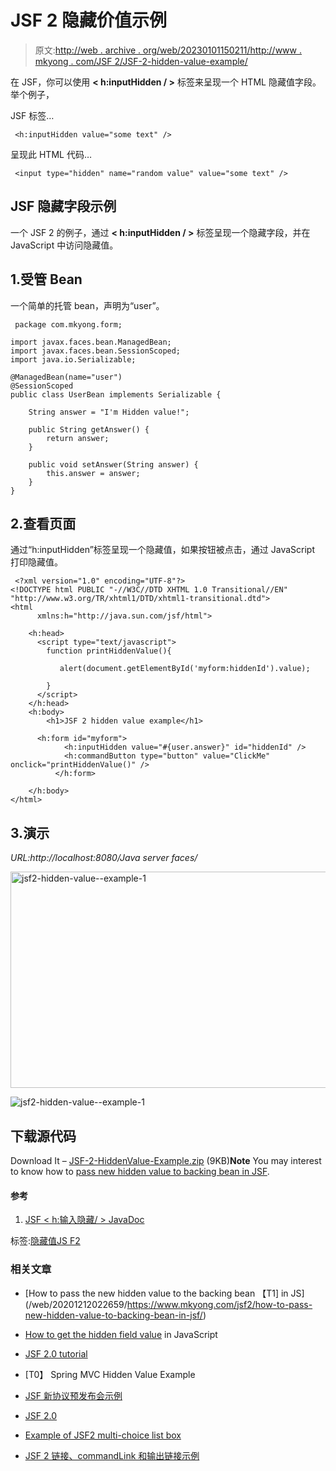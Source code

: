 # JSF 2 隐藏价值示例

> 原文:[http://web . archive . org/web/20230101150211/http://www . mkyong . com/JSF 2/JSF-2-hidden-value-example/](http://web.archive.org/web/20230101150211/http://www.mkyong.com/jsf2/jsf-2-hidden-value-example/)

在 JSF，你可以使用 **< h:inputHidden / >** 标签来呈现一个 HTML 隐藏值字段。举个例子，

JSF 标签…

```
 <h:inputHidden value="some text" /> 
```

呈现此 HTML 代码…

```
 <input type="hidden" name="random value" value="some text" /> 
```

## JSF 隐藏字段示例

一个 JSF 2 的例子，通过 **< h:inputHidden / >** 标签呈现一个隐藏字段，并在 JavaScript 中访问隐藏值。

## 1.受管 Bean

一个简单的托管 bean，声明为“user”。

```
 package com.mkyong.form;

import javax.faces.bean.ManagedBean;
import javax.faces.bean.SessionScoped;
import java.io.Serializable;

@ManagedBean(name="user")
@SessionScoped
public class UserBean implements Serializable {

	String answer = "I'm Hidden value!";

	public String getAnswer() {
		return answer;
	}

	public void setAnswer(String answer) {
		this.answer = answer;
	}	
} 
```

## 2.查看页面

通过“h:inputHidden”标签呈现一个隐藏值，如果按钮被点击，通过 JavaScript 打印隐藏值。

```
 <?xml version="1.0" encoding="UTF-8"?>
<!DOCTYPE html PUBLIC "-//W3C//DTD XHTML 1.0 Transitional//EN" 
"http://www.w3.org/TR/xhtml1/DTD/xhtml1-transitional.dtd">
<html    
      xmlns:h="http://java.sun.com/jsf/html">

	<h:head>
	  <script type="text/javascript">
	    function printHiddenValue(){

	       alert(document.getElementById('myform:hiddenId').value);	

	    }
	  </script>
	</h:head>
    <h:body>
    	<h1>JSF 2 hidden value example</h1>

	  <h:form id="myform">
    		<h:inputHidden value="#{user.answer}" id="hiddenId" />
    		<h:commandButton type="button" value="ClickMe" onclick="printHiddenValue()" />
    	  </h:form>

    </h:body>
</html> 
```

## 3.演示

*URL:http://localhost:8080/Java server faces/*

<noscript><img src="../Images/6b393584a05bbf5ff80b00d4cfd6b14a.png" alt="jsf2-hidden-value--example-1" title="jsf2-hidden-value--example-1" width="640" height="346" data-original-src="http://web.archive.org/web/20201212022659im_/http://www.mkyong.com/wp-content/uploads/2010/09/jsf2-hidden-value-example-1.png"/></noscript>

![jsf2-hidden-value--example-1](../Images/baf0ffc56fa5fae07810be96fa1027ac.png "jsf2-hidden-value--example-1")

## 下载源代码

Download It – [JSF-2-HiddenValue-Example.zip](http://web.archive.org/web/20201212022659/http://www.mkyong.com/wp-content/uploads/2010/09/JSF-2-HiddenValue-Example.zip) (9KB)**Note**
You may interest to know how to [pass new hidden value to backing bean in JSF](http://web.archive.org/web/20201212022659/http://www.mkyong.com/jsf2/how-to-pass-new-hidden-value-to-backing-bean-in-jsf/).

#### 参考

1.  [JSF < h:输入隐藏/ > JavaDoc](http://web.archive.org/web/20201212022659/https://javaserverfaces.dev.java.net/nonav/docs/2.0/pdldocs/facelets/h/inputHidden.html)

标签:[隐藏值](http://web.archive.org/web/20201212022659/https://mkyong.com/tag/hidden-value/)[JS F2](http://web.archive.org/web/20201212022659/https://mkyong.com/tag/jsf2/)<input type="hidden" id="mkyong-current-postId" value="7157">

### 相关文章

*   [How to pass the new hidden value to the backing bean 【T1] in JS](/web/20201212022659/https://www.mkyong.com/jsf2/how-to-pass-new-hidden-value-to-backing-bean-in-jsf/)
*   [How to get the hidden field value](/web/20201212022659/https://www.mkyong.com/javascript/how-to-get-hidden-field-value-in-javascript/) in JavaScript
*   [JSF 2.0 tutorial](/web/20201212022659/https://www.mkyong.com/tutorials/jsf-2-0-tutorials/)

*   [T0】 Spring MVC Hidden Value Example
*   [JSF 新协议预发布会示例](/web/20201212022659/https://www.mkyong.com/jsf2/jsf-2-prerenderviewevent-example/)
*   [JSF 2.0](/web/20201212022659/https://www.mkyong.com/jsf2/multi-components-validator-in-jsf-2-0/)
*   [Example of JSF2 multi-choice list box](/web/20201212022659/https://www.mkyong.com/jsf2/jsf-2-multiple-select-listbox-example/)
*   [JSF 2 链接、commandLink 和输出链接示例](/web/20201212022659/https://www.mkyong.com/jsf2/jsf-2-link-commandlink-and-outputlink-example/)